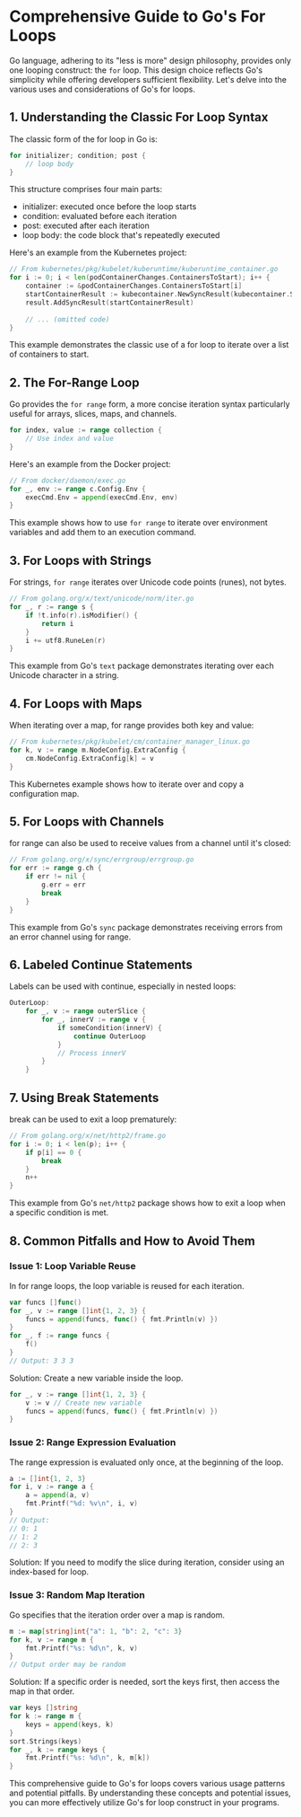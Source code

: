 # Comprehensive Guide to Go's For Loops

Go language, adhering to its "less is more" design philosophy, provides only one looping construct: the `for` loop. This design choice reflects Go's simplicity while offering developers sufficient flexibility. Let's delve into the various uses and considerations of Go's for loops.

## 1. Understanding the Classic For Loop Syntax

The classic form of the for loop in Go is:

```go
for initializer; condition; post {
    // loop body
}
```

This structure comprises four main parts:
- initializer: executed once before the loop starts
- condition: evaluated before each iteration
- post: executed after each iteration
- loop body: the code block that's repeatedly executed

Here's an example from the Kubernetes project:

```go
// From kubernetes/pkg/kubelet/kuberuntime/kuberuntime_container.go
for i := 0; i < len(podContainerChanges.ContainersToStart); i++ {
    container := &podContainerChanges.ContainersToStart[i]
    startContainerResult := kubecontainer.NewSyncResult(kubecontainer.StartContainer, container.Name)
    result.AddSyncResult(startContainerResult)
    
    // ... (omitted code)
}
```

This example demonstrates the classic use of a for loop to iterate over a list of containers to start.

## 2. The For-Range Loop

Go provides the `for range` form, a more concise iteration syntax particularly useful for arrays, slices, maps, and channels.

```go
for index, value := range collection {
    // Use index and value
}
```

Here's an example from the Docker project:

```go
// From docker/daemon/exec.go
for _, env := range c.Config.Env {
    execCmd.Env = append(execCmd.Env, env)
}
```

This example shows how to use `for range` to iterate over environment variables and add them to an execution command.

## 3. For Loops with Strings

For strings, `for range` iterates over Unicode code points (runes), not bytes.

```go
// From golang.org/x/text/unicode/norm/iter.go
for _, r := range s {
    if !t.info(r).isModifier() {
        return i
    }
    i += utf8.RuneLen(r)
}
```

This example from Go's `text` package demonstrates iterating over each Unicode character in a string.

## 4. For Loops with Maps

When iterating over a map, for range provides both key and value:

```go
// From kubernetes/pkg/kubelet/cm/container_manager_linux.go
for k, v := range m.NodeConfig.ExtraConfig {
    cm.NodeConfig.ExtraConfig[k] = v
}
```

This Kubernetes example shows how to iterate over and copy a configuration map.

## 5. For Loops with Channels

for range can also be used to receive values from a channel until it's closed:

```go
// From golang.org/x/sync/errgroup/errgroup.go
for err := range g.ch {
    if err != nil {
        g.err = err
        break
    }
}
```

This example from Go's `sync` package demonstrates receiving errors from an error channel using for range.

## 6. Labeled Continue Statements

Labels can be used with continue, especially in nested loops:

```go
OuterLoop:
    for _, v := range outerSlice {
        for _, innerV := range v {
            if someCondition(innerV) {
                continue OuterLoop
            }
            // Process innerV
        }
    }
```

## 7. Using Break Statements

break can be used to exit a loop prematurely:

```go
// From golang.org/x/net/http2/frame.go
for i := 0; i < len(p); i++ {
    if p[i] == 0 {
        break
    }
    n++
}
```

This example from Go's `net/http2` package shows how to exit a loop when a specific condition is met.

## 8. Common Pitfalls and How to Avoid Them

### Issue 1: Loop Variable Reuse

In for range loops, the loop variable is reused for each iteration.

```go
var funcs []func()
for _, v := range []int{1, 2, 3} {
    funcs = append(funcs, func() { fmt.Println(v) })
}
for _, f := range funcs {
    f()
}
// Output: 3 3 3
```

Solution: Create a new variable inside the loop.

```go
for _, v := range []int{1, 2, 3} {
    v := v // Create new variable
    funcs = append(funcs, func() { fmt.Println(v) })
}
```

### Issue 2: Range Expression Evaluation

The range expression is evaluated only once, at the beginning of the loop.

```go
a := []int{1, 2, 3}
for i, v := range a {
    a = append(a, v)
    fmt.Printf("%d: %v\n", i, v)
}
// Output:
// 0: 1
// 1: 2
// 2: 3
```

Solution: If you need to modify the slice during iteration, consider using an index-based for loop.

### Issue 3: Random Map Iteration

Go specifies that the iteration order over a map is random.

```go
m := map[string]int{"a": 1, "b": 2, "c": 3}
for k, v := range m {
    fmt.Printf("%s: %d\n", k, v)
}
// Output order may be random
```

Solution: If a specific order is needed, sort the keys first, then access the map in that order.

```go
var keys []string
for k := range m {
    keys = append(keys, k)
}
sort.Strings(keys)
for _, k := range keys {
    fmt.Printf("%s: %d\n", k, m[k])
}
```

This comprehensive guide to Go's for loops covers various usage patterns and potential pitfalls. By understanding these concepts and potential issues, you can more effectively utilize Go's for loop construct in your programs.

